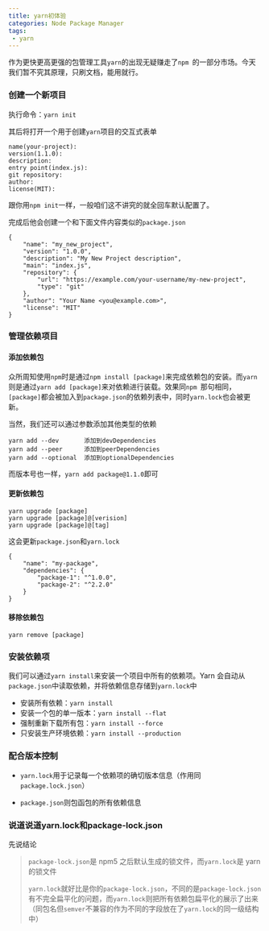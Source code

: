 ```yaml
---
title: yarn初体验
categories: Node Package Manager
tags:
 - yarn
---
```


作为更快更高更强的包管理工具`yarn`的出现无疑赚走了`npm `的一部分市场。今天我们暂不究其原理，只刷文档，能用就行。

<!--more-->

### 创建一个新项目

执行命令：`yarn init`

其后将打开一个用于创建`yarn`项目的交互式表单

```
name(your-project):
version(1.1.0):
description:
entry point(index.js):
git repository:
author:
license(MIT):
```

跟你用`npm init`一样，一般咱们这不讲究的就全回车默认配置了。

完成后他会创建一个和下面文件内容类似的`package.json`

```
{
	"name": "my_new_project",
	"version": "1.0.0",
	"description": "My New Project description",
	"main": "index.js",
	"repository": {
		"url": "https://example.com/your-username/my-new-project",
		"type": "git"
	},
	"author": "Your Name <you@example.com>",
	"license": "MIT"
}
```

### 管理依赖项目

#### 添加依赖包

众所周知使用`npm`时是通过`npm install [package]`来完成依赖包的安装。而`yarn`则是通过`yarn add [package]`来对依赖进行装载。效果同`npm `那句相同，`[package]`都会被加入到`package.json`的依赖列表中，同时`yarn.lock`也会被更新。



当然，我们还可以通过参数添加其他类型的依赖

```
yarn add --dev       添加到devDependencies
yarn add --peer      添加到peerDependencies
yarn add --optional  添加到optionalDependencies
```

而版本号也一样，`yarn add package@1.1.0`即可

#### 更新依赖包

```
yarn upgrade [package]
yarn upgrade [package]@[verision]
yarn upgrade [package]@[tag]
```

这会更新`package.json`和`yarn.lock`

```
{
	"name": "my-package",
	"dependencies": {
		"package-1": "^1.0.0",
		"package-2": "^2.2.0"
	}
}
```

#### 移除依赖包

```
yarn remove [package]
```

### 安装依赖项

我们可以通过`yarn install`来安装一个项目中所有的依赖项。Yarn 会自动从`package.json`中读取依赖，并将依赖信息存储到`yarn.lock`中

- 安装所有依赖：`yarn install`
- 安装一个包的单一版本：`yarn install --flat`
- 强制重新下载所有包：`yarn install --force`
- 只安装生产环境依赖：`yarn install --production`

### 配合版本控制

- `yarn.lock`用于记录每一个依赖项的确切版本信息（作用同`package.lock.json`）

- `package.json`则包函包的所有依赖信息

### 说道说道yarn.lock和package-lock.json

先说结论

>`package-lock.json`是 npm5 之后默认生成的锁文件，而`yarn.lock`是 yarn 的锁文件
>
>`yarn.lock`就好比是你的`package-lock.json`，不同的是`package-lock.json`有不完全扁平化的问题，而`yarn.lock`则把所有依赖包扁平化的展示了出来（同包名但`semver`不兼容的作为不同的字段放在了`yarn.lock`的同一级结构中）













